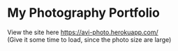 # My Photography Portfolio

View the site here https://avi-photo.herokuapp.com/  
(Give it some time to load, since the photo size are large)
